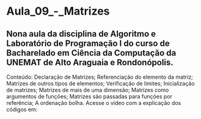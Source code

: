 # Aula_09_-_Matrizes
## Nona aula da disciplina de Algoritmo e Laboratório de Programação I do curso de Bacharelado em Ciência da Computação da UNEMAT de Alto Araguaia e Rondonópolis.
Conteúdo: Declaração de Matrizes; Referenciação do elemento da matriz; Matrizes de outros tipos de elementos; Verificação de limites; Inicialização de matrizes; Matrizes de mais de uma dimensão; Matrizes como argumentos de funções; Matrizes são passadas para funções por referência; A ordenação bolha. Acesse o vídeo com a explicação dos códigos em: 
